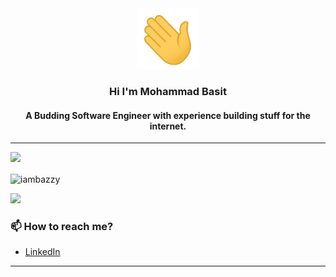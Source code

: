 <div align="center">
  <img  src="https://raw.githubusercontent.com/ABSphreak/ABSphreak/master/gifs/Hi.gif" width="100px"> 
</div>

<h3 align="center">Hi I'm Mohammad Basit</h3>

<h4 align="center">A Budding Software Engineer with experience building stuff for the internet.</h4>

<hr />

<img src="https://github-readme-stats.vercel.app/api?username=iambazzy&show_icons=true&theme=radical&include_all_commits=true">

<p>
  <img align="center" src="https://github-readme-stats.vercel.app/api/top-langs?username=iambazzy&theme=radical&show_icons=true&locale=en&layout=compact" alt="iambazzy" />

</p>

<a href="https://stackoverflow.com/users/story/5679285">
  <img src="https://github-readme-stackoverflow.vercel.app/?userID=9138850&theme=dark" height="250">
</a>


### 📫 How to reach me?

- [LinkedIn](https://www.linkedin.com/in/bmir/) 

<hr />
